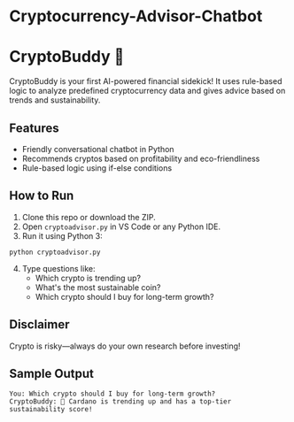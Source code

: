 # Cryptocurrency-Advisor-Chatbot
# CryptoBuddy 🤖

CryptoBuddy is your first AI-powered financial sidekick! It uses rule-based logic to analyze predefined cryptocurrency data and gives advice based on trends and sustainability.

## Features
- Friendly conversational chatbot in Python
- Recommends cryptos based on profitability and eco-friendliness
- Rule-based logic using if-else conditions

## How to Run

1. Clone this repo or download the ZIP.
2. Open `cryptoadvisor.py` in VS Code or any Python IDE.
3. Run it using Python 3:

```
python cryptoadvisor.py
```

4. Type questions like:
   - Which crypto is trending up?
   - What's the most sustainable coin?
   - Which crypto should I buy for long-term growth?

## Disclaimer
Crypto is risky—always do your own research before investing!

## Sample Output

```
You: Which crypto should I buy for long-term growth?
CryptoBuddy: 🚀 Cardano is trending up and has a top-tier sustainability score!
```